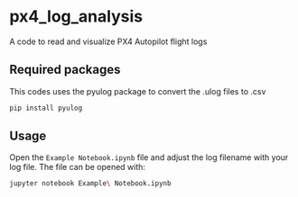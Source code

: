 # px4_log_analysis
A code to read and visualize PX4 Autopilot flight logs

## Required packages
This codes uses the pyulog package to convert the .ulog files to .csv

```bash
pip install pyulog
```

## Usage
Open the ```Example Notebook.ipynb``` file and adjust the log filename with your log file. The file can be opened with:


```bash
jupyter notebook Example\ Notebook.ipynb
```

